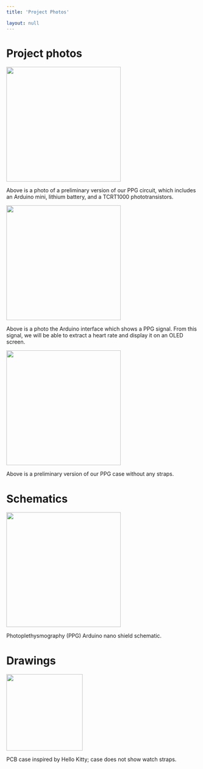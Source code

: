 ```yaml
---
title: 'Project Photos'

layout: null
---
```


# Project photos


<img src="https://user-images.githubusercontent.com/83781248/156962487-7aa4cfd7-0b27-4b38-b2f3-979d6329a24d.jpg" height="300"/>

Above is a photo of a preliminary version of our PPG circuit, which includes an Arduino mini, lithium battery, and a TCRT1000 phototransistors. 


<img src="https://user-images.githubusercontent.com/83781248/156962481-cbb85b94-b523-494a-97aa-f605ff324b7f.png" height="300"/>

Above is a photo the Arduino interface which shows a PPG signal. From this signal, we will be able to extract a heart rate and display it on an OLED screen. 


<img src="https://user-images.githubusercontent.com/83781248/156962939-94b2e984-99ff-4a3f-9036-1de212dca648.jpg" height="300"/>

Above is a preliminary version of our PPG case without any straps. 


# Schematics
<img src="https://user-images.githubusercontent.com/83781248/154778610-3e51f6b7-270f-4cb6-a387-8081a72b52e1.jpg" height="300"/>

Photoplethysmography (PPG) Arduino nano shield schematic. 


# Drawings
<img src="https://user-images.githubusercontent.com/83781248/154778438-fc32e10f-31ab-4b6d-a8d6-aaabe8131df2.jpg" height="200"/>

PCB case inspired by Hello Kitty; case does not show watch straps.
